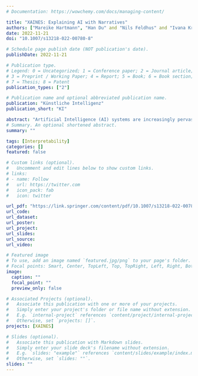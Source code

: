 ```yaml
---
# Documentation: https://wowchemy.com/docs/managing-content/

title: "XAINES: Explaining AI with Narratives"
authors: ["Mareike Hartmann", "Han Du" and "Nils Feldhus" and "Ivana Kruijff-Korbayová" and "Daniel Sonntag"]
date: 2022-11-21
doi: "10.1007/s13218-022-00780-8"

# Schedule page publish date (NOT publication's date).
publishDate: 2022-11-21

# Publication type.
# Legend: 0 = Uncategorized; 1 = Conference paper; 2 = Journal article;
# 3 = Preprint / Working Paper; 4 = Report; 5 = Book; 6 = Book section;
# 7 = Thesis; 8 = Patent
publication_types: ["2"]

# Publication name and optional abbreviated publication name.
publication: "Künstliche Intelligenz"
publication_short: "KI"

abstract: "Artificial Intelligence (AI) systems are increasingly pervasive: Internet of Things, in-car intelligent devices, robots, and virtual assistants, and their large-scale adoption makes it necessary to explain their behaviour, for example to their users who are impacted by their decisions, or to their developers who need to ensure their functionality. This requires, on the one hand, to obtain an accurate representation of the chain of events that caused the system to behave in a certain way (e.g., to make a specific decision). On the other hand, this causal chain needs to be communicated to the users depending on their needs and expectations. In this phase of explanation delivery, allowing interaction between user and model has the potential to improve both model quality and user experience. The XAINES project investigates the explanation of AI systems through narratives targeted to the needs of a specific audience, focusing on two important aspects that are crucial for enabling successful explanation: generating and selecting appropriate explanation content, i.e. the information to be contained in the explanation, and delivering this information to the user in an appropriate way. In this article, we present the project’s roadmap towards enabling the explanation of AI with narratives."
# Summary. An optional shortened abstract.
summary: ""

tags: [Interpretability]
categories: []
featured: false

# Custom links (optional).
#   Uncomment and edit lines below to show custom links.
# links:
# - name: Follow
#   url: https://twitter.com
#   icon_pack: fab
#   icon: twitter

url_pdf: "https://link.springer.com/content/pdf/10.1007/s13218-022-00780-8.pdf"
url_code: 
url_dataset:
url_poster:
url_project:
url_slides:
url_source:
url_video:

# Featured image
# To use, add an image named `featured.jpg/png` to your page's folder. 
# Focal points: Smart, Center, TopLeft, Top, TopRight, Left, Right, BottomLeft, Bottom, BottomRight.
image:
  caption: ""
  focal_point: ""
  preview_only: false

# Associated Projects (optional).
#   Associate this publication with one or more of your projects.
#   Simply enter your project's folder or file name without extension.
#   E.g. `internal-project` references `content/project/internal-project/index.md`.
#   Otherwise, set `projects: []`.
projects: [XAINES]

# Slides (optional).
#   Associate this publication with Markdown slides.
#   Simply enter your slide deck's filename without extension.
#   E.g. `slides: "example"` references `content/slides/example/index.md`.
#   Otherwise, set `slides: ""`.
slides: ""
---
```

